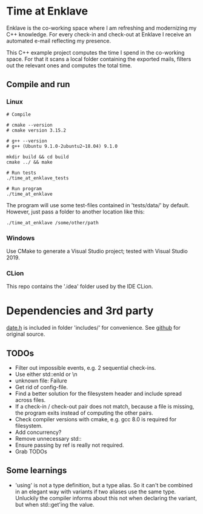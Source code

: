# Time at Enklave

Enklave is the co-working space where I am refreshing and modernizing my C++ knowledge. For every check-in and check-out at Enklave I receive an automated e-mail reflecting my presence.

This C++ example project computes the time I spend in the co-working space. For that it scans a local folder containing the exported mails, filters out the relevant ones and computes the total time.

## Compile and run

### Linux
```
# Compile

# cmake --version
# cmake version 3.15.2

# g++ --version
# g++ (Ubuntu 9.1.0-2ubuntu2~18.04) 9.1.0

mkdir build && cd build
cmake ../ && make

# Run tests
./time_at_enklave_tests

# Run program
./time_at_enklave
```

The program will use some test-files contained in 'tests/data/' by default. However, just pass a folder to another location like this:

```
./time_at_enklave /some/other/path
```

### Windows
Use CMake to generate a Visual Studio project; tested with Visual Studio 2019.

### CLion

This repo contains the '.idea' folder used by the IDE CLion.

# Dependencies and 3rd party

[date.h](include/date.h) is included in folder 'includes/' for convenience. See [github](https://github.com/HowardHinnant/date) for original source.

## TODOs
* Filter out impossible events, e.g. 2 sequential check-ins.
* Use either std::enld or \n
* unknown file: Failure
* Get rid of config-file.
* Find a better solution for the filesystem header and include spread across files.
* If a check-in / check-out pair does not match, because a file is missing, the program exits instead of computing the other pairs.
* Check compiler versions with cmake, e.g. gcc 8.0 is required for filesystem.
* Add concurrency?
* Remove unnecessary std::
* Ensure passing by ref is really not required.
* Grab TODOs

## Some learnings
* 'using' is not a type definition, but a type alias. So it can't be combined in an elegant way with variants if two aliases use the same type. Unluckily the compiler informs about this not when declaring the variant, but when std::get<type>'ing the value.
